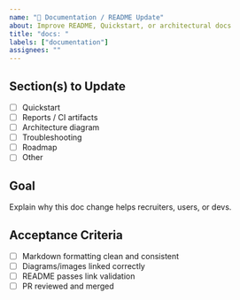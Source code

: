 ```yaml
---
name: "📄 Documentation / README Update"
about: Improve README, Quickstart, or architectural docs
title: "docs: "
labels: ["documentation"]
assignees: ""
---
```


## Section(s) to Update

- [ ] Quickstart
- [ ] Reports / CI artifacts
- [ ] Architecture diagram
- [ ] Troubleshooting
- [ ] Roadmap
- [ ] Other

## Goal

Explain why this doc change helps recruiters, users, or devs.

## Acceptance Criteria

- [ ] Markdown formatting clean and consistent
- [ ] Diagrams/images linked correctly
- [ ] README passes link validation
- [ ] PR reviewed and merged
